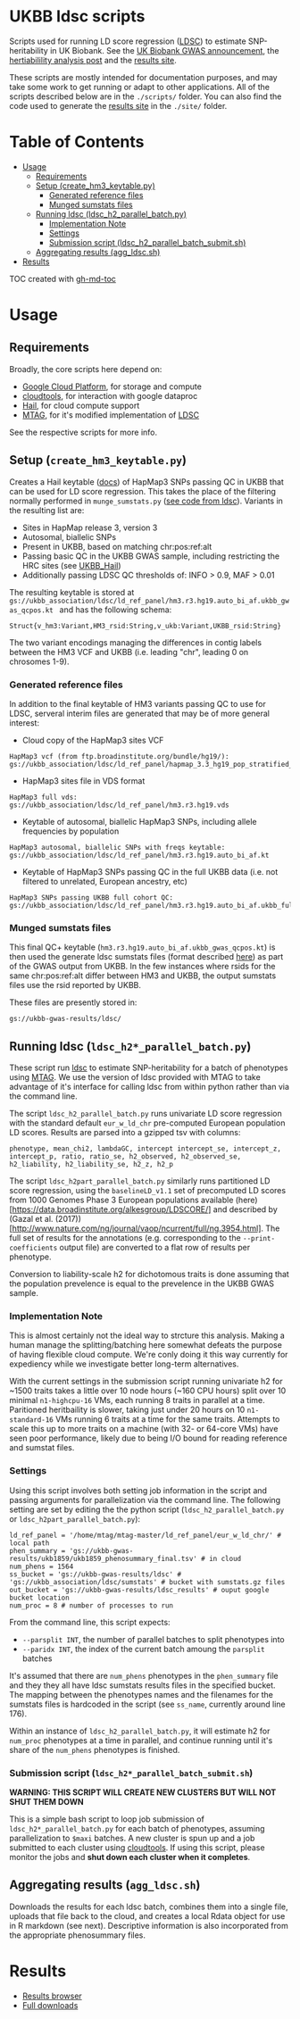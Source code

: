 # UKBB ldsc scripts

Scripts used for running LD score regression ([LDSC](https://github.com/bulik/ldsc)) to estimate SNP-heritability in UK Biobank. See the [UK Biobank GWAS announcement](http://www.nealelab.is/blog/2017/7/19/rapid-gwas-of-thousands-of-phenotypes-for-337000-samples-in-the-uk-biobank), the [hertiabilility analysis post](http://www.nealelab.is/blog/2017/9/15/heritability-of-2000-traits-and-disorders-in-the-uk-biobank) and the [results site](https://nealelab.github.io/UKBB_ldsc/).

These scripts are mostly intended for documentation purposes, and may take some work to get running or adapt to other applications. All of the scripts described below are in the `./scripts/` folder. You can also find the code used to generate the [results site](https://nealelab.github.io/UKBB_ldsc/) in the `./site/` folder.

# Table of Contents

* [Usage](#usage)
  * [Requirements](#requirements)
  * [Setup (create\_hm3\_keytable\.py)](#setup-create_hm3_keytablepy)
    * [Generated reference files](#generated-reference-files)
    * [Munged sumstats files](#munged-sumstats-files)
  * [Running ldsc (ldsc\_h2\_parallel\_batch\.py)](#running-ldsc-ldsc_h2_parallel_batchpy)
    * [Implementation Note](#implementation-note)
    * [Settings](#settings)
    * [Submission script (ldsc\_h2\_parallel\_batch\_submit\.sh)](#submission-script-ldsc_h2_parallel_batch_submitsh)
  * [Aggregating results (agg\_ldsc\.sh)](#aggregate-results-agg_ldscsh)
* [Results](#results)

TOC created with [gh-md-toc](https://github.com/ekalinin/github-markdown-toc.go)


# Usage

## Requirements

Broadly, the core scripts here depend on:

* [Google Cloud Platform](https://cloud.google.com/), for storage and compute
* [cloudtools](https://github.com/Nealelab/cloudtools), for interaction with google dataproc
* [Hail](https://hail.is/), for cloud compute support
* [MTAG](https://github.com/omeed-maghzian/mtag), for it's modified implementation of [LDSC](https://github.com/bulik/ldsc)

See the respective scripts for more info.

## Setup (`create_hm3_keytable.py`)

Creates a Hail keytable ([docs](https://hail.is/docs/stable/hail.KeyTable.html)) of HapMap3 SNPs passing QC in UKBB that can be used for LD score regression. This takes the place of the filtering normally performed in `munge_sumstats.py` ([see code from ldsc](https://github.com/bulik/ldsc/blob/master/munge_sumstats.py)). Variants in the resulting list are:

* Sites in HapMap release 3, version 3
* Autosomal, biallelic SNPs
* Present in UKBB, based on matching chr:pos:ref:alt
* Passing basic QC in the UKBB GWAS sample, including restricting the HRC sites (see [UKBB_Hail](https://github.com/Nealelab/UKBB_Hail))
* Additionally passing LDSC QC thresholds of: INFO > 0.9, MAF > 0.01

The resulting keytable is stored at `gs://ukbb_association/ldsc/ld_ref_panel/hm3.r3.hg19.auto_bi_af.ukbb_gwas_qcpos.kt
` and has the following schema:
```
Struct{v_hm3:Variant,HM3_rsid:String,v_ukb:Variant,UKBB_rsid:String}
```
The two variant encodings managing the differences in contig labels between the HM3 VCF and UKBB (i.e. leading "chr", leading 0 on chrosomes 1-9).

### Generated reference files

In addition to the final keytable of HM3 variants passing QC to use for LDSC, serveral interim files are generated that may be of more general interest:


* Cloud copy of the HapMap3 sites VCF
```
HapMap3 vcf (from ftp.broadinstitute.org/bundle/hg19/):
gs://ukbb_association/ldsc/ld_ref_panel/hapmap_3.3_hg19_pop_stratified_af.vcf.gz
```

* HapMap3 sites file in VDS format
```
HapMap3 full vds: 
gs://ukbb_association/ldsc/ld_ref_panel/hm3.r3.hg19.vds
```

* Keytable of autosomal, biallelic HapMap3 SNPs, including allele frequencies by population
```
HapMap3 autosomal, biallelic SNPs with freqs keytable:
gs://ukbb_association/ldsc/ld_ref_panel/hm3.r3.hg19.auto_bi_af.kt
```

* Keytable of HapMap3 SNPs passing QC in the full UKBB data (i.e. not filtered to unrelated, European ancestry, etc)
```
HapMap3 SNPs passing UKBB full cohort QC:
gs://ukbb_association/ldsc/ld_ref_panel/hm3.r3.hg19.auto_bi_af.ukbb_full_qcpos.kt
```


### Munged sumstats files

This final QC+ keytable (`hm3.r3.hg19.auto_bi_af.ukbb_gwas_qcpos.kt`) is then used the generate ldsc sumstats files (format described [here](https://github.com/bulik/ldsc/wiki/Summary-Statistics-File-Format)) as part of the GWAS output from UKBB. In the few instances where rsids for the same chr:pos:ref:alt differ between HM3 and UKBB, the output sumstats files use the rsid reported by UKBB.

These files are presently stored in:
```
gs://ukbb-gwas-results/ldsc/
```


## Running ldsc (`ldsc_h2*_parallel_batch.py`)

These script run [ldsc](https://github.com/bulik/ldsc) to estimate SNP-heritability for a batch of phenotypes using [MTAG](https://github.com/omeed-maghzian/mtag). We use the version of ldsc provided with MTAG to take advantage of it's interface for calling ldsc from within python rather than via the command line. 

The script `ldsc_h2_parallel_batch.py` runs univariate LD score regression with the standard default `eur_w_ld_chr` pre-computed European population LD scores. Results are parsed into a gzipped tsv with columns:

```
phenotype, mean_chi2, lambdaGC, intercept intercept_se, intercept_z, intercept_p, ratio, ratio_se, h2_observed, h2_observed_se, h2_liability, h2_liability_se, h2_z, h2_p
```

The script `ldsc_h2part_parallel_batch.py` similarly runs partitioned LD score regression, using the `baselineLD_v1.1` set of precomputed LD scores from 1000 Genomes Phase 3 European populations available (here)[https://data.broadinstitute.org/alkesgroup/LDSCORE/] and described by (Gazal et al. (2017))[http://www.nature.com/ng/journal/vaop/ncurrent/full/ng.3954.html]. The full set of results for the annotations (e.g. corresponding to the `--print-coefficients` output file) are converted to a flat row of results per phenotype. 

Conversion to liability-scale h2 for dichotomous traits is done assuming that the population prevelence is equal to the prevelence in the UKBB GWAS sample. 


### Implementation Note

This is almost certainly not the ideal way to strcture this analysis. Making a human manage the splitting/batching here somewhat defeats the purpose of having flexible cloud compute. We're conly doing it this way currently for expediency while we investigate better long-term alternatives.

With the current settings in the submission script running univariate h2 for ~1500 traits takes a little over 10 node hours (~160 CPU hours) split over 10 minimal `n1-highcpu-16` VMs, each running 8 traits in parallel at a time. Paritioned heritbaility is slower, taking just under 20 hours on 10 `n1-standard-16` VMs running 6 traits at a time for the same traits. Attempts to scale this up to more traits on a machine (with 32- or 64-core VMs) have seen poor performance, likely due to being I/O bound for reading reference and sumstat files. 


### Settings

Using this script involves both setting job information in the script and passing arguments for parallelization via the command line. The following setting are set by editing the the python script (`ldsc_h2_parallel_batch.py` or `ldsc_h2part_parallel_batch.py`):

```
ld_ref_panel = '/home/mtag/mtag-master/ld_ref_panel/eur_w_ld_chr/' # local path
phen_summary = 'gs://ukbb-gwas-results/ukb1859/ukb1859_phenosummary_final.tsv' # in cloud
num_phens = 1564
ss_bucket = 'gs://ukbb-gwas-results/ldsc' # 'gs://ukbb_association/ldsc/sumstats' # bucket with sumstats.gz files
out_bucket = 'gs://ukbb-gwas-results/ldsc_results' # ouput google bucket location
num_proc = 8 # number of processes to run
```

From the command line, this script expects:
* `--parsplit INT`, the number of parallel batches to split phenotypes into
* `--paridx INT`, the index of the current batch amoung the `parsplit` batches

It's assumed that there are `num_phens` phenotypes in the `phen_summary` file and they they all have ldsc sumstats results files in the specified bucket. The mapping between the phenotypes names and the filenames for the sumstats files is hardcoded in the script (see `ss_name`, currently around line 176).

Within an instance of `ldsc_h2_parallel_batch.py`, it will estimate h2 for `num_proc` phenotypes at a time in parallel, and continue running until it's share of the `num_phens` phenotypes is finished.


### Submission script (`ldsc_h2*_parallel_batch_submit.sh`)

**WARNING: THIS SCRIPT WILL CREATE NEW CLUSTERS BUT WILL NOT SHUT THEM DOWN**

This is a simple bash script to loop job submission of `ldsc_h2*_parallel_batch.py` for each batch of phenotypes, assuming parallelization to `$maxi` batches. A new cluster is spun up and a job submitted to each cluster using [cloudtools](https://github.com/Nealelab/cloudtools). If using this script, please monitor the jobs and **shut down each cluster when it completes**.  


## Aggregating results (`agg_ldsc.sh`)

Downloads the results for each ldsc batch, combines them into a single file, uploads that file back to the cloud, and creates a local Rdata object for use in R markdown (see next). Descriptive information is also incorporated from the appropriate phenosummary files.  


# Results

* [Results browser](https://nealelab.github.io/UKBB_ldsc/index.html)
* [Full downloads](https://www.dropbox.com/sh/g28ee03vy4hvqw5/AADAkDbSFHsYE8bme1Jjeekca/ldsc_results?dl=0)

